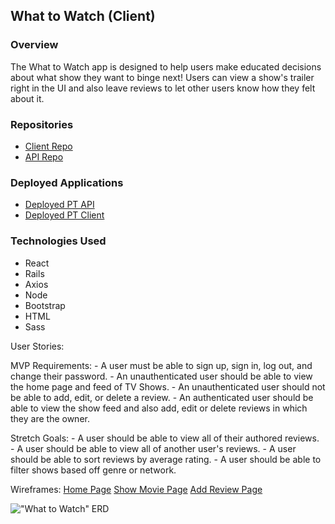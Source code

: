 ## What to Watch (Client)

### Overview
The What to Watch app is designed to help users make educated decisions about what show they want to binge next! Users can view a show's trailer right in the UI and also leave reviews to let other users know how they felt about it.

### Repositories
- [Client Repo](https://github.com/slahiff/what-to-watch-client)
- [API Repo](https://github.com/slahiff/what-to-watch-api)

### Deployed Applications

- [Deployed PT API](https://secret-chamber-24085.herokuapp.com/)
- [Deployed PT Client](https://nameless-woodland-56196.herokuapp.com/)

### Technologies Used
- React
- Rails
- Axios
- Node
- Bootstrap
- HTML
- Sass

User Stories:

MVP Requirements:
    - A user must be able to sign up, sign in, log out, and change their password.
    - An unauthenticated user should be able to view the home page and feed of TV Shows.
    - An unauthenticated user should not be able to add, edit, or delete a review.
    - An authenticated user should be able to view the show feed and also add, edit or delete reviews in which they are the owner.

Stretch Goals:
    - A user should be able to view all of their authored reviews.
    - A user should be able to view all of another user's reviews.
    - A user should be able to sort reviews by average rating.
    - A user should be able to filter shows based off genre or network.

Wireframes:
[Home Page](http://framebox.org/AklYw)
[Show Movie Page](http://framebox.org/Aklzx)
[Add Review Page](http://framebox.org/Aklzx)

!["What to Watch" ERD](https://media.git.generalassemb.ly/user/24122/files/f50af780-4105-11ea-9a5f-b7830586cf5f)
